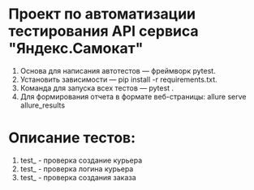 # Проект по автоматизации тестирования API сервиса "Яндекс.Самокат"

1. Основа для написания автотестов — фреймворк pytest.
2. Установить зависимости — pip install -r requirements.txt.
3. Команда для запуска всех тестов — pytest . 
4. Для формирования отчета в формате веб-страницы: allure serve allure_results

# Описание тестов: 

1. test_ - проверка создание курьера
2. test_ - проверка логина курьера 
3. test_ - проверка создания заказа